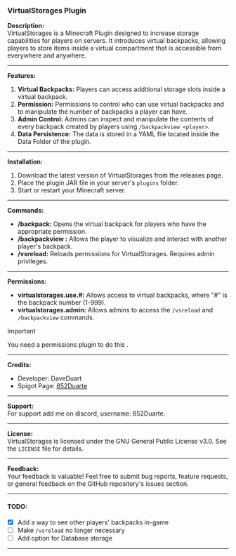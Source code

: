 ### VirtualStorages Plugin

**Description:**  
VirtualStorages is a Minecraft Plugin designed to increase storage capabilities for players on servers. It introduces virtual backpacks, allowing players to store items inside a virtual compartment that is accessible from everywhere and anywhere.

---

**Features:**

1. **Virtual Backpacks:** Players can access additional storage slots inside a virtual backpack.
2. **Permission:** Permissions to control who can use virtual backpacks and to manipulate the number of backpacks a player can have.
3. **Admin Control:** Admins can inspect and manipulate the contents of every backpack created by players using `/backpackview <player>`.
4. **Data Persistence:** The data is stored in a YAML file located inside the Data Folder of the plugin.
---

**Installation:**

1. Download the latest version of VirtualStorages from the releases page.
2. Place the plugin JAR file in your server's `plugins` folder.
3. Start or restart your Minecraft server.

---

**Commands:**

- **/backpack:** Opens the virtual backpack for players who have the appropriate permission.
- **/backpackview <player>:** Allows the player to visualize and interact with another player's backpack.
- **/vsreload:** Reloads permissions for VirtualStorages. Requires admin privileges.

---

**Permissions:**

- **virtualstorages.use.#:** Allows access to virtual backpacks, where "#" is the backpack number (1-999).
- **virtualstorages.admin:** Allows admins to access the `/vsreload` and `/backpackview` commands.

> [!IMPORTANT]
> You need a permissions plugin to do this .
---

**Credits:**  
- Developer: DaveDuart
- Spigot Page: [852Duarte](https://www.spigotmc.org/members/852duarte.637824/)

---

**Support:**  
For support add me on discord, username: 852Duarte.

---

**License:**  
VirtualStorages is licensed under the GNU General Public License v3.0. See the `LICENSE` file for details.

---

**Feedback:**  
Your feedback is valuable! Feel free to submit bug reports, feature requests, or general feedback on the GitHub repository's issues section.

---

#### **TODO:**
- [x] Add a way to see other players' backpacks in-game
- [ ] Make `/vsreload` no longer necessary
- [ ] Add option for Database storage

--- 
